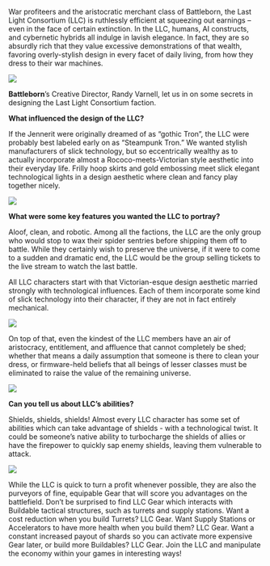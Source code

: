 War profiteers and the aristocratic merchant class of Battleborn, the Last Light Consortium (LLC) is ruthlessly efficient at squeezing out earnings – even in the face of certain extinction.  In the LLC, humans, AI constructs, and cybernetic hybrids all indulge in lavish elegance. In fact, they are so absurdly rich that they value excessive demonstrations of that wealth, favoring overly-stylish design in every facet of daily living, from how they dress to their war machines.

<img src="el_dragon_arm2.jpg">

**Battleborn**’s Creative Director, Randy Varnell, let us in on some secrets in designing the Last Light Consortium faction.

**What influenced the design of the LLC?**

If the Jennerit were originally dreamed of as “gothic Tron”, the LLC were probably best labeled early on as “Steampunk Tron.” We wanted stylish manufacturers of slick technology, but so eccentrically wealthy as to actually incorporate almost a Rococo-meets-Victorian style aesthetic into their everyday life. Frilly hoop skirts and gold embossing meet slick elegant technological lights in a design aesthetic where clean and fancy play together nicely.

<img src="marquis_concept_02.jpg">

**What were some key features you wanted the LLC to portray?**

Aloof, clean, and robotic. Among all the factions, the LLC are the only group who would stop to wax their spider sentries before shipping them off to battle. While they certainly wish to preserve the universe, if it were to come to a sudden and dramatic end, the LLC would be the group selling tickets to the live stream to watch the last battle.

All LLC characters start with that Victorian-esque design aesthetic married strongly with technological influences. Each of them incorporate some kind of slick technology into their character, if they are not in fact entirely mechanical.

<img src="phoebe_concept.jpg">

On top of that, even the kindest of the LLC members have an air of aristocracy, entitlement, and affluence that cannot completely be shed; whether that means a daily assumption that someone is there to clean your dress, or firmware-held beliefs that all beings of lesser classes must be eliminated to raise the value of the remaining universe.

<img src="el_dragon_concept2.jpg">

**Can you tell us about LLC’s abilities?**

Shields, shields, shields! Almost every LLC character has some set of abilities which can take advantage of shields - with a technological twist. It could be someone’s native ability to turbocharge the shields of allies or have the firepower to quickly sap enemy shields, leaving them vulnerable to attack.

<img src="ISIC_concept.jpg">

While the LLC is quick to turn a profit whenever possible, they are also the purveyors of fine, equipable Gear that will score you advantages on the battlefield. Don’t be surprised to find LLC Gear which interacts with Buildable tactical structures, such as turrets and supply stations. Want a cost reduction when you build Turrets? LLC Gear. Want Supply Stations or Accelerators to have more health when you build them? LLC Gear. Want a constant increased payout of shards so you can activate more expensive Gear later, or build more Buildables? LLC Gear. Join the LLC and manipulate the economy within your games in interesting ways!